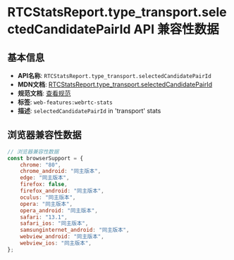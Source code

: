 # RTCStatsReport.type_transport.selectedCandidatePairId API 兼容性数据

## 基本信息

- **API名称**: `RTCStatsReport.type_transport.selectedCandidatePairId`
- **MDN文档**: [RTCStatsReport.type_transport.selectedCandidatePairId](https://developer.mozilla.org/docs/Web/API/RTCTransportStats/selectedCandidatePairId)
- **规范文档**: [查看规范](https://w3c.github.io/webrtc-stats/#dom-rtctransportstats-selectedcandidatepairid)
- **标签**: `web-features:webrtc-stats`
- **描述**: `selectedCandidatePairId` in 'transport' stats

## 浏览器兼容性数据

```javascript
// 浏览器兼容性数据
const browserSupport = {
    chrome: "80",
    chrome_android: "同主版本",
    edge: "同主版本",
    firefox: false,
    firefox_android: "同主版本",
    oculus: "同主版本",
    opera: "同主版本",
    opera_android: "同主版本",
    safari: "13.1",
    safari_ios: "同主版本",
    samsunginternet_android: "同主版本",
    webview_android: "同主版本",
    webview_ios: "同主版本",
};

```

